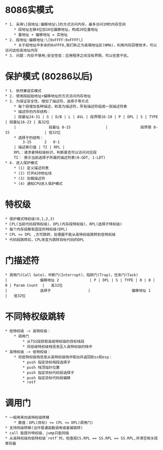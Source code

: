 # 8086实模式
	* 1. 采用\[段地址:偏移地址\]的方式访问内存，最多访问1M的内存空间
		* 段地址左移4位加16位偏移地址，构成20位基地址
		* 基地址 + 偏移地址 = 实地址
	* 2. 段地址:偏移地址:\[0xFFFF:0xFFFF\] 
		* 关于段地址中多余的0xFFF0,我们称之为高端地址区(HMA)，利用内存回卷技术，可以访问这些高地址内存
	* 3. 问题：内存不够用;安全性低：应用程序之间没有界限，可以任意干扰。
	
# 保护模式 (80286以后)
	* 1. 依然兼容实模式
	* 2. 使用段起始地址+偏移地址的方式访问内存地址
	* 3. 为保证安全性，增加了描述符，选择子等方式
		* 每个段增加各种描述，称其为描述符，所有描述符组成一张描述符表
		* 描述符的内存结构：
		| 段基址24-31 | G | D/B | L | AVL | 段界限16-19 | P | DPL | S | TYPE | 段基址16-23 | 高32位
		|				段基址 0-15				|				段界限 0-15				| 低32位
		* 选择子的结构：
			3-15	  2	  0-1
		| 描述索引值 | TI | RPL |
		RPL：请求者特权级标识，判断是否可以访问对应段
		TI： 表示当前选择子所属的描述符表(0-GDT, 1-LDT)
	* 4. 进入保护模式
		* (1) 定义描述符表
		* (2) 打开A20地址线
		* (3) 加载描述符
		* (4) 通知CPU进入保护模式

# 特权级
	* 保护模式特权级(0,1,2,3)
	* CPL(当前代码段特权级)、DPL(内存段特权级)、RPL(选择子特权级)
	* 每个内存段都有固定的特权级(DPL)
	* CPL <= DPL ,方可跳转，处理器不能从高特权级跳转到低特权级
	* 代码段跳转后，CPL改变为跳转目标代码的DPL
	
# 门描述符
	* 调用门(Call Gate)，中断门(Interrupt)，陷阱门(Trap)，任务门(Task)
	|				偏移地址 2				| P | DPL | S | TYPE | 0 | 0 | 0 | Param Count  |	高32位
	|				选择子					|					偏移地址 1					|	低32位
	
# 不同特权级跳转
	* 低特权级 -> 高特权级：
		* 调用门
			* 从TSS段获取高级特权级的目标栈段
			* 将低级特权级栈信息压入高特权级的栈中
	* 高特权级 -> 低特权级：
		* 将低特权级栈信息从高特权级栈中取出并返回到ss和esp：
			* push 指定目标栈段选择子
			* push 栈顶指针位置
			* push 指定目标代码段选择子
			* push 指定目标代码段偏移
			* retf
# 调用门
	* 一般用来向高特权级转移
		* 数值：DPL(目标) <= CPL <= DPL(调用门)
	* 支持同级转移(当作普通函数调用或者接跳转)
	* call 能提升特权级，jump只能同级
	* 从高特权级向低特权级`retf`时，检查段CS.RPL == SS.RPL == SS.RPL,并清空相关段寄存器 
		
		
		
		
		
		
		
	
